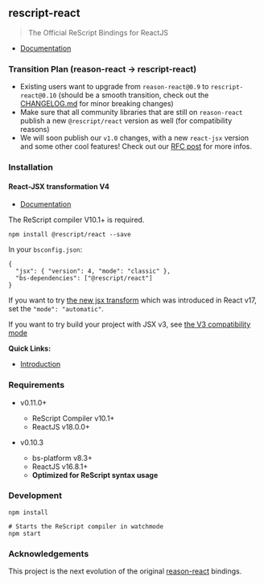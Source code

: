 ## rescript-react

> The Official ReScript Bindings for ReactJS

- [Documentation](https://rescript-lang.org/docs/react/latest/introduction)

### Transition Plan (reason-react -> rescript-react)

- Existing users want to upgrade from `reason-react@0.9` to `rescript-react@0.10` (should be a smooth transition, check out the [CHANGELOG.md](./CHANGELOG.md) for minor breaking changes)
- Make sure that all community libraries that are still on `reason-react` publish a new `@rescript/react` version as well (for compatibility reasons)
- We will soon publish our `v1.0` changes, with a new `react-jsx` version and some other cool features! Check out our [RFC post](https://forum.rescript-lang.org/t/rfc-rescript-react/901) for more infos.

### Installation

#### React-JSX transformation V4

- [Documentation](https://github.com/rescript-lang/syntax/blob/master/cli/JSXV4.md)

The ReScript compiler V10.1+ is required.

```
npm install @rescript/react --save
```

In your `bsconfig.json`:

```
{
  "jsx": { "version": 4, "mode": "classic" },
  "bs-dependencies": ["@rescript/react"]
}
```

If you want to try [the new jsx transform](https://reactjs.org/blog/2020/09/22/introducing-the-new-jsx-transform.html) which was introduced in React v17, set the `"mode": "automatic"`.

If you want to try build your project with JSX v3, see [the V3 compatibility mode](https://github.com/rescript-lang/syntax/blob/master/cli/JSXV4.md)

**Quick Links:**

- [Introduction](https://rescript-lang.org/docs/react/latest/introduction)

### Requirements

- v0.11.0+

  - ReScript Compiler v10.1+
  - ReactJS v18.0.0+

- v0.10.3

  - bs-platform v8.3+
  - ReactJS v16.8.1+
  - **Optimized for ReScript syntax usage**

### Development

```
npm install

# Starts the ReScript compiler in watchmode
npm start
```

### Acknowledgements

This project is the next evolution of the original [reason-react](https://github.com/reasonml/reason-react) bindings.
